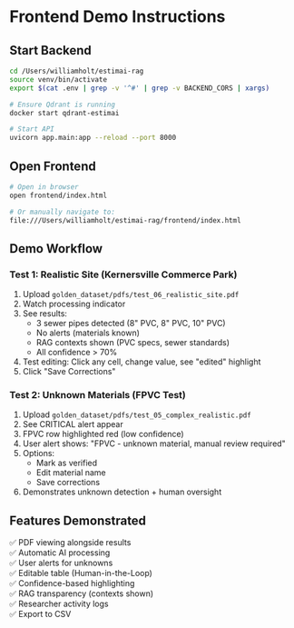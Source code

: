 # Frontend Demo Instructions

## Start Backend

```bash
cd /Users/williamholt/estimai-rag
source venv/bin/activate
export $(cat .env | grep -v '^#' | grep -v BACKEND_CORS | xargs)

# Ensure Qdrant is running
docker start qdrant-estimai

# Start API
uvicorn app.main:app --reload --port 8000
```

## Open Frontend

```bash
# Open in browser
open frontend/index.html

# Or manually navigate to:
file:///Users/williamholt/estimai-rag/frontend/index.html
```

## Demo Workflow

### Test 1: Realistic Site (Kernersville Commerce Park)
1. Upload `golden_dataset/pdfs/test_06_realistic_site.pdf`
2. Watch processing indicator
3. See results:
   - 3 sewer pipes detected (8" PVC, 8" PVC, 10" PVC)
   - No alerts (materials known)
   - RAG contexts shown (PVC specs, sewer standards)
   - All confidence > 70%
4. Test editing: Click any cell, change value, see "edited" highlight
5. Click "Save Corrections"

### Test 2: Unknown Materials (FPVC Test)
1. Upload `golden_dataset/pdfs/test_05_complex_realistic.pdf`
2. See CRITICAL alert appear
3. FPVC row highlighted red (low confidence)
4. User alert shows: "FPVC - unknown material, manual review required"
5. Options:
   - Mark as verified
   - Edit material name
   - Save corrections
6. Demonstrates unknown detection + human oversight

## Features Demonstrated

✅ PDF viewing alongside results  
✅ Automatic AI processing  
✅ User alerts for unknowns  
✅ Editable table (Human-in-the-Loop)  
✅ Confidence-based highlighting  
✅ RAG transparency (contexts shown)  
✅ Researcher activity logs  
✅ Export to CSV

